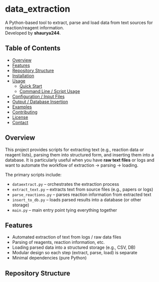 # data_extraction

A Python-based tool to extract, parse and load data from text sources for reaction/reagent information.  
Developed by **shaurya244**.

## Table of Contents

- [Overview](#overview)  
- [Features](#features)  
- [Repository Structure](#repository‐structure)  
- [Installation](#installation)  
- [Usage](#usage)  
  - [Quick Start](#quick-start)  
  - [Command Line / Script Usage](#command-line-script-usage)  
- [Configuration / Input Files](#configuration‐input‐files)  
- [Output / Database Insertion](#output‐database‐insertion)  
- [Examples](#examples)  
- [Contributing](#contributing)  
- [License](#license)  
- [Contact](#contact)

## Overview

This project provides scripts for extracting text (e.g., reaction data or reagent lists), parsing them into structured form, and inserting them into a database. It is particularly useful when you have **raw text files** or logs and want to automate the workflow of extraction → parsing → loading.

The primary scripts include:
- `dataextract.py` – orchestrates the extraction process  
- `extract_text.py` – extracts text from source files (e.g., papers or logs)  
- `parse_reactions.py` – parses reaction information from extracted text  
- `insert_to_db.py` – loads parsed results into a database (or other storage)  
- `main.py` – main entry point tying everything together  

## Features

- Automated extraction of text from logs / raw data files  
- Parsing of reagents, reaction information, etc.  
- Loading parsed data into a structured storage (e.g., CSV, DB)  
- Modular design so each step (extract, parse, load) is separate  
- Minimal dependencies (pure Python)  

## Repository Structure

